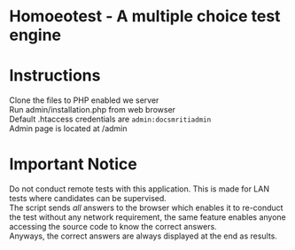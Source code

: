 # Homoeotest - A multiple choice test engine  
    
# Instructions  
Clone the files to PHP enabled we server  
Run admin/installation.php from web browser  
Default .htaccess credentials are `admin:docsmritiadmin`  
Admin page is located at /admin  
  
# Important Notice  
Do not conduct remote tests with this application. This is made for LAN tests where candidates can be supervised.  
The script sends *all* answers to the browser which enables it to re-conduct the test without any network requirement, the same feature enables anyone accessing the source code to know the correct answers.  
Anyways, the correct answers are always displayed at the end as results.  

